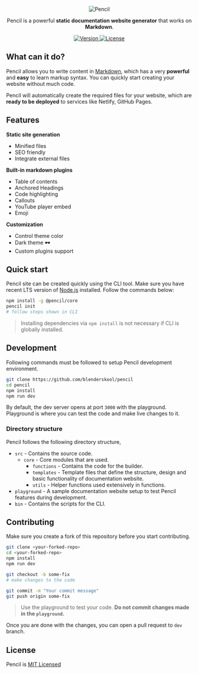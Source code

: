 <p align="center">
  <img src="https://penciljs.netlify.com/img/logo.svg" alt="Pencil">
</p>

<p align="center">
  Pencil is a powerful <b>static documentation website generator</b> that works on <b>Markdown</b>.
</p>

<p align="center">
   <a href="https://www.npmjs.com/package/docbook">
    <img src="https://img.shields.io/npm/v/docbook.svg" alt="Version">
  </a>
  <a href="https://www.npmjs.com/package/docbook">
    <img src="https://img.shields.io/npm/l/docbook.svg" alt="License">
  </a>
</p>

## What can it do?
Pencil allows you to write content in [Markdown](https://en.wikipedia.org/wiki/Markdown), which has a very **powerful** and **easy** to learn markup syntax. You can quickly start creating your website without much code.

Pencil will automatically create the required files for your website, which are **ready to be deployed** to services like Netlify, GitHub Pages.


## Features
**Static site generation**
- Minified files
- SEO friendly
- Integrate external files

**Built-in markdown plugins**
- Table of contents
- Anchored Headings
- Code highlighting
- Callouts
- YouTube player embed
- Emoji

**Customization**
- Control theme color
- Dark theme :dark_sunglasses:
- Custom plugins support

## Quick start
Pencil site can be created quickly using the CLI tool. Make sure you have recent LTS version of [Node.js](https://nodejs.org/) installed. Follow the commands below:
```bash
npm install -g @pencil/core
pencil init
# follow steps shown in CLI
```
> Installing dependencies via `npm install` is not necessary if CLI is globally installed.


## Development
Following commands must be followed to setup Pencil development environment.

```bash
git clone https://github.com/blenderskool/pencil
cd pencil
npm install
npm run dev
```
By default, the dev server opens at port `3000` with the playground.
Playground is where you can test the code and make live changes to it.

### Directory structure
Pencil follows the following directory structure,
- `src` - Contains the source code.
  - `core` - Core modules that are used.
    - `functions` - Contains the code for the builder.
    - `templates` - Template files that define the structure, design and basic functionality of documentation website.
    - `utils` - Helper functions used extensively in functions.
- `playground` - A sample documentation website setup to test Pencil features during development.
- `bin` - Contains the scripts for the CLI.

## Contributing
Make sure you create a fork of this repository before you start contributing.
```bash
git clone <your-forked-repo>
cd <your-forked-repo>
npm install
npm run dev

git checkout -b some-fix
# make changes to the code

git commit -m "Your commit message"
git push origin some-fix
```

> Use the playground to test your code.
> **Do not commit changes made in the `playground`.**

Once you are done with the changes, you can open a pull request to `dev` branch.

## License
Pencil is [MIT Licensed](https://github.com/blenderskool/pencil/blob/master/LICENSE)